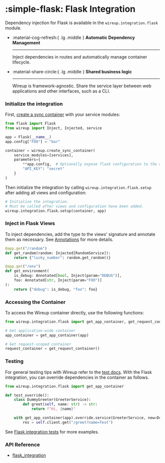 # :simple-flask: Flask Integration

Dependency injection for Flask is available in the `wireup.integration.flask` module.

<div class="grid cards annotate" markdown>

-   :material-cog-refresh:{ .lg .middle } __Automatic Dependency Management__

    ---

    Inject dependencies in routes and automatically manage container lifecycle.

-   :material-share-circle:{ .lg .middle } __Shared business logic__

    ---

    Wireup is framework-agnostic. Share the service layer between web applications and other interfaces, such as a CLI.
</div>

### Initialize the integration

First, [create a sync container](../../container.md#synchronous) with your service modules:

```python
from flask import Flask
from wireup import Inject, Injected, service

app = Flask(__name__)
app.config["FOO"] = "bar"

container = wireup.create_sync_container(
    service_modules=[services],
    parameters={
        **app.config,  # Optionally expose flask configuration to the container
        "API_KEY": "secret"
    }
)
```

Then initialize the integration by calling `wireup.integration.flask.setup` after adding all views and configuration:

```python
# Initialize the integration.
# Must be called after views and configuration have been added.
wireup.integration.flask.setup(container, app)
```

### Inject in Flask Views

To inject dependencies, add the type to the views' signature and annotate them as necessary.
See [Annotations](../../annotations.md) for more details.

```python title="Flask View"
@app.get("/random")
def get_random(random: Injected[RandomService]):
    return {"lucky_number": random.get_random()}

@app.get("/env")
def get_environment(
    is_debug: Annotated[bool, Inject(param="DEBUG")], 
    foo: Annotated[str, Inject(param="FOO")]
):
    return {"debug": is_debug, "foo": foo}
```

### Accessing the Container

To access the Wireup container directly, use the following functions:

```python
from wireup.integration.flask import get_app_container, get_request_container

# Get application-wide container
app_container = get_app_container(app)

# Get request-scoped container
request_container = get_request_container()
```

### Testing

For general testing tips with Wireup refer to the [test docs](../../testing.md). 
With the Flask integration, you can override dependencies in the container as follows.

```python title="test_thing.py"
from wireup.integration.flask import get_app_container

def test_override():
    class DummyGreeter(GreeterService):
        def greet(self, name: str) -> str:
            return f"Hi, {name}"

    with get_app_container(app).override.service(GreeterService, new=DummyGreeter()):
        res = self.client.get("/greet?name=Test")
```

See [Flask integration tests](https://github.com/maldoinc/wireup/blob/master/test/integration/flask/test_flask_integration.py)
for more examples.

### API Reference

* [flask_integration](../../class/flask_integration.md)

